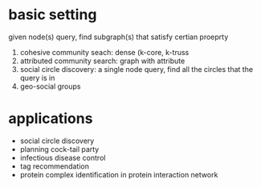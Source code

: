 # basic setting

given node(s) query, find subgraph(s) that satisfy certian proeprty

1. cohesive community seach: dense (k-core, k-truss
2. attributed community search: graph with attribute
3. social circle discovery: a single node query, find all the circles that the query is in
4. geo-social groups

# applications

- social circle discovery
- planning cock-tail party
- infectious disease control
- tag recommendation
- protein complex identification in protein interaction network

